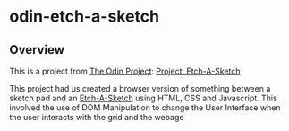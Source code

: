# odin-etch-a-sketch

## Overview

This is a project from [The Odin Project](https://theodinproject.com): [Project: Etch-A-Sketch](https://www.theodinproject.com/lessons/foundations-etch-a-sketch)

This project had us created a browser version of something between a sketch pad and an [Etch-A-Sketch](https://en.wikipedia.org/wiki/Etch_A_Sketch) using HTML, CSS and Javascript. This involved the use of DOM Manipulation to change the User Interface when the user interacts with the grid and the webage
